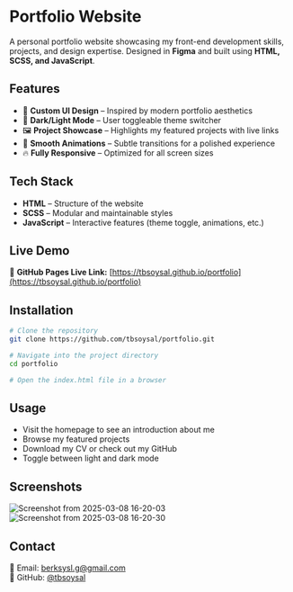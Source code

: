 # Portfolio Website

A personal portfolio website showcasing my front-end development skills, projects, and design expertise. Designed in **Figma** and built using **HTML, SCSS, and JavaScript**.

## Features
- 🎨 **Custom UI Design** – Inspired by modern portfolio aesthetics
- 🌙 **Dark/Light Mode** – User toggleable theme switcher
- 🖼️ **Project Showcase** – Highlights my featured projects with live links
- 📜 **Smooth Animations** – Subtle transitions for a polished experience
- 🔥 **Fully Responsive** – Optimized for all screen sizes

## Tech Stack
- **HTML** – Structure of the website
- **SCSS** – Modular and maintainable styles
- **JavaScript** – Interactive features (theme toggle, animations, etc.)

## Live Demo
🔗 **GitHub Pages Live Link:** [https://tbsoysal.github.io/portfolio](https://tbsoysal.github.io/portfolio)

## Installation

```sh
# Clone the repository
git clone https://github.com/tbsoysal/portfolio.git

# Navigate into the project directory
cd portfolio

# Open the index.html file in a browser
```

## Usage
- Visit the homepage to see an introduction about me
- Browse my featured projects
- Download my CV or check out my GitHub
- Toggle between light and dark mode

## Screenshots
![Screenshot from 2025-03-08 16-20-03](https://github.com/user-attachments/assets/b57e4333-f954-498a-977a-bad1c4ed8db2)
![Screenshot from 2025-03-08 16-20-30](https://github.com/user-attachments/assets/40781bb9-abf5-4b0f-9a58-d417ade62274)

## Contact
📧 Email: berksysl.g@gmail.com  
🐙 GitHub: [@tbsoysal](https://github.com/tbsoysal)


